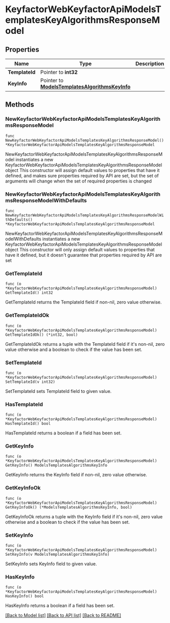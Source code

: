 # KeyfactorWebKeyfactorApiModelsTemplatesKeyAlgorithmsResponseModel

## Properties

Name | Type | Description | Notes
------------ | ------------- | ------------- | -------------
**TemplateId** | Pointer to **int32** |  | [optional] 
**KeyInfo** | Pointer to [**ModelsTemplatesAlgorithmsKeyInfo**](ModelsTemplatesAlgorithmsKeyInfo.md) |  | [optional] 

## Methods

### NewKeyfactorWebKeyfactorApiModelsTemplatesKeyAlgorithmsResponseModel

`func NewKeyfactorWebKeyfactorApiModelsTemplatesKeyAlgorithmsResponseModel() *KeyfactorWebKeyfactorApiModelsTemplatesKeyAlgorithmsResponseModel`

NewKeyfactorWebKeyfactorApiModelsTemplatesKeyAlgorithmsResponseModel instantiates a new KeyfactorWebKeyfactorApiModelsTemplatesKeyAlgorithmsResponseModel object
This constructor will assign default values to properties that have it defined,
and makes sure properties required by API are set, but the set of arguments
will change when the set of required properties is changed

### NewKeyfactorWebKeyfactorApiModelsTemplatesKeyAlgorithmsResponseModelWithDefaults

`func NewKeyfactorWebKeyfactorApiModelsTemplatesKeyAlgorithmsResponseModelWithDefaults() *KeyfactorWebKeyfactorApiModelsTemplatesKeyAlgorithmsResponseModel`

NewKeyfactorWebKeyfactorApiModelsTemplatesKeyAlgorithmsResponseModelWithDefaults instantiates a new KeyfactorWebKeyfactorApiModelsTemplatesKeyAlgorithmsResponseModel object
This constructor will only assign default values to properties that have it defined,
but it doesn't guarantee that properties required by API are set

### GetTemplateId

`func (o *KeyfactorWebKeyfactorApiModelsTemplatesKeyAlgorithmsResponseModel) GetTemplateId() int32`

GetTemplateId returns the TemplateId field if non-nil, zero value otherwise.

### GetTemplateIdOk

`func (o *KeyfactorWebKeyfactorApiModelsTemplatesKeyAlgorithmsResponseModel) GetTemplateIdOk() (*int32, bool)`

GetTemplateIdOk returns a tuple with the TemplateId field if it's non-nil, zero value otherwise
and a boolean to check if the value has been set.

### SetTemplateId

`func (o *KeyfactorWebKeyfactorApiModelsTemplatesKeyAlgorithmsResponseModel) SetTemplateId(v int32)`

SetTemplateId sets TemplateId field to given value.

### HasTemplateId

`func (o *KeyfactorWebKeyfactorApiModelsTemplatesKeyAlgorithmsResponseModel) HasTemplateId() bool`

HasTemplateId returns a boolean if a field has been set.

### GetKeyInfo

`func (o *KeyfactorWebKeyfactorApiModelsTemplatesKeyAlgorithmsResponseModel) GetKeyInfo() ModelsTemplatesAlgorithmsKeyInfo`

GetKeyInfo returns the KeyInfo field if non-nil, zero value otherwise.

### GetKeyInfoOk

`func (o *KeyfactorWebKeyfactorApiModelsTemplatesKeyAlgorithmsResponseModel) GetKeyInfoOk() (*ModelsTemplatesAlgorithmsKeyInfo, bool)`

GetKeyInfoOk returns a tuple with the KeyInfo field if it's non-nil, zero value otherwise
and a boolean to check if the value has been set.

### SetKeyInfo

`func (o *KeyfactorWebKeyfactorApiModelsTemplatesKeyAlgorithmsResponseModel) SetKeyInfo(v ModelsTemplatesAlgorithmsKeyInfo)`

SetKeyInfo sets KeyInfo field to given value.

### HasKeyInfo

`func (o *KeyfactorWebKeyfactorApiModelsTemplatesKeyAlgorithmsResponseModel) HasKeyInfo() bool`

HasKeyInfo returns a boolean if a field has been set.


[[Back to Model list]](../README.md#documentation-for-models) [[Back to API list]](../README.md#documentation-for-api-endpoints) [[Back to README]](../README.md)


